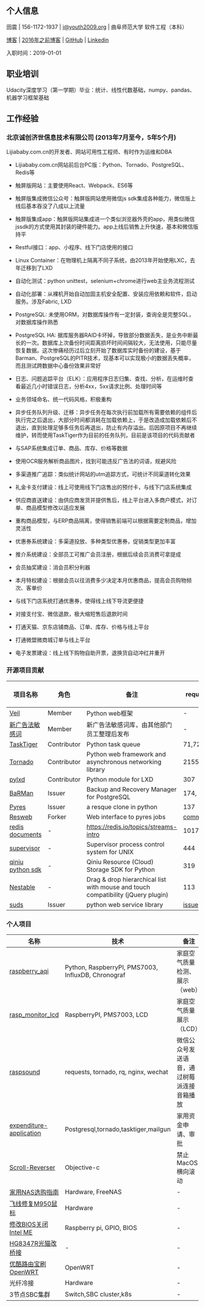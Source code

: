 ## 个人信息

田震 | 156-1172-1937 | i@youth2009.org | 曲阜师范大学 软件工程（本科）

[博客](https://youth2009.org/) | [2016年之前博客](https://old.youth2009.org/blog/archives/) | [GitHub](https://github.com/dawncold) | [Linkedin](https://linkedin.com/in/dctz)

入职时间：2019-01-01

## 职业培训

Udacity深度学习（第一学期）毕业：统计、线性代数基础，numpy、pandas、机器学习框架基础

## 工作经验
### 北京诚创济世信息技术有限公司 (2013年7月至今，5年5个月)
Lijiababy.com.cn的开发者、网站可用性工程师、有时作为运维和DBA

* Lijiababy.com.cn网站前后台PC版：Python、Tornado、PostgreSQL、Redis等

* 触屏版网站：主要使用React、Webpack、ES6等

* 触屏版集成微信公众号：触屏版网站使用微信js sdk集成各种能力，微信版上线后基本吞没了八成以上流量

* 触屏版集成app：触屏版网站集成进一个类似浏览器外壳的app，用类似微信jssdk的方式使用其封装的硬件能力。app上线后销售上升快速，基本和微信版持平

* Restful接口：app、小程序、线下门店使用的接口

* Linux Container：在物理机上隔离不同子系统，由2013年开始使用LXC，去年迁移到了LXD

* 自动化测试：python unittest，selenium+chrome进行web主业务流程测试

* 自动化部署：从裸机开始自动加固主机安全配置、安装应用依赖和软件，启动服务。涉及Fabric, LXD

* PostgreSQL: 未使用ORM，对数据库操作有一定封装，查询全是完整SQL，对数据库操作熟悉

* PostgreSQL HA: 据库服务器RAID卡坏掉，导致部分数据丢失，是业务中断最长的一次。数据库上次备份时间距离损坏时间间隔较大，无法使用，只能尽量恢复数据。这次惨痛经历过后立刻开始了数据库实时备份的建设，基于Barman、PostgreSQL的PITR技术，现基本可以实现极小的数据丢失概率，而且测试跨数据中心备份效果非常好

* 日志、问题追踪平台（ELK）：应用程序日志归集、查找、分析，在运维时查看最近几小时错误日志，分析4xx，5xx请求比例、处理时间等

* 业务领域命名、统一代码风格，积极重构

* 异步任务队列升级、迁移：异步任务在每次执行前加载所有需要依赖的组件后执行完之后退出，大部分时间都消耗在加载依赖上，于是改造成加载依赖后不退出，直到处理足够多任务后再退出，防止有内存溢出。后因原项目不再继续维护，转而使用TaskTiger作为目前的任务队列，目前是该项目的代码贡献者

* 与SAP系统集成订单、商品、库存、价格等数据

* 使用OCR服务解析商品图片，找到可能违反广告法的词语，规避风险

* 多渠道推广追踪：类似统计网站的utm追踪方式，可统计不同渠道转化效果

* 礼金卡支付建设：线上可使用线下门店售出的预付卡，与线下门店系统集成

* 供应商直送建设：由供应商发货并提供售后，线上平台进入多商户模式，对订单、商品模型修改以适应发展

* 重构商品模型，与ERP商品隔离，使得销售前端可以根据需要定制商品，增加灵活性

* 优惠券系统建设：多渠道投放、多种类型优惠券，促销类型更加丰富

* 推介系统建设：全部员工可推广会员注册，根据后续会员消费可拿提成

* 会员抽奖建设：消会员积分利器

* 本月特权建设：根据会员以往消费多少决定本月优惠商品，提高会员购物频次、客单价

* 与线下门店系统打通优惠券，使得线上线下导流更便捷

* 对接支付宝、微信退款，极大缩短售后退款时间

* 打通天猫、京东店铺商品、订单、库存、价格与线上平台

* 打通微盟微商城订单与线上平台

* 电子发票建设：线上线下购物自助开票，退换货自动冲红并重开

### 开源项目贡献

|项目名称|角色|备注|Pull request/issue id|
|-------|---|---|---------------|
|[Veil](https://github.com/honovation/veil)|Member|Python web框架|-|
|[新广告法敏感词](https://github.com/honovation/new-ad-law-words)|Member|新广告法敏感词库，由其他部门员工整理后发布|-|
|[TaskTiger](https://github.com/closeio/tasktiger)|Contributor|Python task queue|71,72,81,82,88|
|[Tornado](https://github.com/tornadoweb/tornado)|Contributor|Python web framework and asynchronous networking library|2155|
|[pylxd](https://github.com/lxc/pylxd)|Contributor|Python module for LXD|307|
|[BaRMan](https://github.com/2ndquadrant-it/barman)|Issuer|Backup and Recovery Manager for PostgreSQL|174, 184|
|[Pyres](https://github.com/binarydud/pyres)|Issuer|a resque clone in python|137|
|[Resweb]()|Forker|Web interface to pyres jobs|[commits](https://github.com/dawncold/resweb/commits/master)|
|[redis documents]()|-|https://redis.io/topics/streams-intro|1017|
|[supervisor](https://github.com/Supervisor/supervisor)|-|Supervisor process control system for UNIX|444|
|[qiniu python sdk](https://github.com/dawncold/python-sdk)|-|Qiniu Resource (Cloud) Storage SDK for Python|319|
|[Nestable](https://github.com/dbushell/Nestable)|-|Drag & drop hierarchical list with mouse and touch compatibility (jQuery plugin)|113|
|[suds](https://bitbucket.org/jurko/suds/)|Issuer|python web service library|[issue](https://bitbucket.org/jurko/suds/issues/39/missing-last_sent-and-last_received)|

### 个人项目

|名称|技术|备注|
|---|---|----|
|[raspberry_aqi](https://github.com/dawncold/raspberry_aqi)|Python, RaspberryPI, PMS7003, InfluxDB, Chronograf|家庭空气质量检测、展示（web）|
|[rasp_monitor_lcd](https://github.com/dawncold/rasp_monitor_lcd)|RaspberryPI, PMS7003, LCD|家庭空气质量展示（LCD）|
|[raspsound](https://github.com/dawncold/raspsound)|requests, tornado, rq, nginx, wechat |微信公众号发送语音，通过树莓派连接音箱播放|
|[expenditure-application](https://github.com/dawncold/expenditure-application)|Postgresql,tornado,tasktiger,mailgun|家用资金申请、审批|
|[Scroll-Reverser](https://github.com/dawncold/Scroll-Reverser)|Objective-c|禁止MacOS横向滚动|
|[家用NAS选购指南](https://youth2009.org/post/build-my-own-nas-hardware/)|Hardware, FreeNAS|-|
|[飞线修复M950鼠标](https://youth2009.org/post/fix-m950-with-wire-jumper/)|Hardware|-|
|[修改BIOS关闭Intel ME](https://youth2009.org/post/neutralize-intel-me-on-thinkpad-x220/)|Raspberry pi, GPIO, BIOS|-|
|[HG8347R光猫改桥接](https://youth2009.org/post/unlock-hg8347r/)|-|-|
|[优酷路由宝刷OpenWRT](https://youth2009.org/post/flash-lede-or-openwrt-on-chinaunicom-youku-route/)|OpenWRT|-|
|光纤冷接|Hardware|-|
|3节点SBC集群|Switch,SBC cluster,k8s|-|